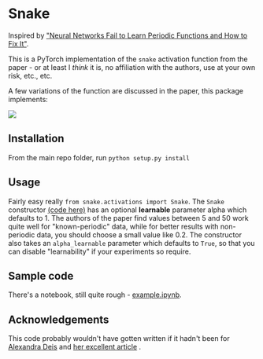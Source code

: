 # Snake
Inspired by ["Neural Networks Fail to Learn Periodic Functions and How to Fix It"](https://arxiv.org/abs/2006.08195).

This is a PyTorch implementation of the `snake` activation function from the paper - or at least I _think_ it is, no affiliation with the authors, use at your own risk, etc., etc.

A few variations of the function are discussed in the paper, this package implements:

 <img src="https://render.githubusercontent.com/render/math?math=x+\frac{1}{a}sin^{2}(ax)">

## Installation
From the main repo folder, run `python setup.py install`

## Usage
Fairly easy really `from snake.activations import Snake`.  The `Snake` constructor [(code here)](snake/activations.py) has an optional **learnable** parameter alpha which defaults to 1.  The authors of the paper find values between 5 and 50 work quite well for "known-periodic" data, while for better results with non-periodic data, you should choose a small value like 0.2.  The constructor also takes an `alpha_learnable` parameter which defaults to `True`, so that you can disable "learnability" if your experiments so require.

## Sample code
There's a notebook, still quite rough - [example.ipynb](example.ipynb).  


## Acknowledgements
This code probably wouldn't have gotten written if it hadn't been for [Alexandra Deis](https://towardsdatascience.com/@astakhova.aleksandra) and [her excellent article](https://towardsdatascience.com/extending-pytorch-with-custom-activation-functions-2d8b065ef2fa) .
